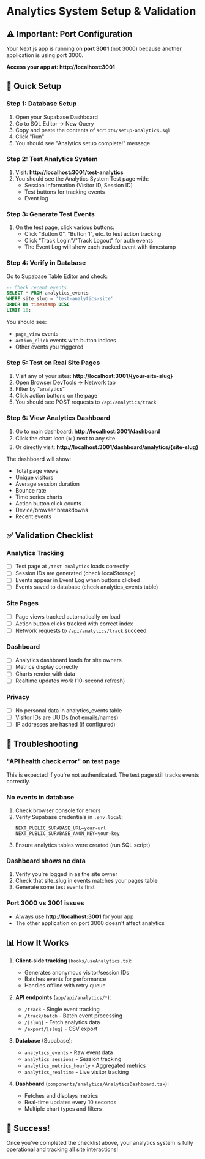 # Analytics System Setup & Validation

## ⚠️ Important: Port Configuration

Your Next.js app is running on **port 3001** (not 3000) because another application is using port 3000.

**Access your app at: http://localhost:3001**

## 🚀 Quick Setup

### Step 1: Database Setup
1. Open your Supabase Dashboard
2. Go to SQL Editor → New Query
3. Copy and paste the contents of `scripts/setup-analytics.sql`
4. Click "Run"
5. You should see "Analytics setup complete!" message

### Step 2: Test Analytics System
1. Visit: **http://localhost:3001/test-analytics**
2. You should see the Analytics System Test page with:
   - Session Information (Visitor ID, Session ID)
   - Test buttons for tracking events
   - Event log

### Step 3: Generate Test Events
1. On the test page, click various buttons:
   - Click "Button 0", "Button 1", etc. to test action tracking
   - Click "Track Login"/"Track Logout" for auth events
   - The Event Log will show each tracked event with timestamp

### Step 4: Verify in Database
Go to Supabase Table Editor and check:

```sql
-- Check recent events
SELECT * FROM analytics_events 
WHERE site_slug = 'test-analytics-site'
ORDER BY timestamp DESC 
LIMIT 10;
```

You should see:
- `page_view` events
- `action_click` events with button indices
- Other events you triggered

### Step 5: Test on Real Site Pages
1. Visit any of your sites: **http://localhost:3001/{your-site-slug}**
2. Open Browser DevTools → Network tab
3. Filter by "analytics"
4. Click action buttons on the page
5. You should see POST requests to `/api/analytics/track`

### Step 6: View Analytics Dashboard
1. Go to main dashboard: **http://localhost:3001/dashboard**
2. Click the chart icon (📊) next to any site
3. Or directly visit: **http://localhost:3001/dashboard/analytics/{site-slug}**

The dashboard will show:
- Total page views
- Unique visitors
- Average session duration
- Bounce rate
- Time series charts
- Action button click counts
- Device/browser breakdowns
- Recent events

## ✅ Validation Checklist

### Analytics Tracking
- [ ] Test page at `/test-analytics` loads correctly
- [ ] Session IDs are generated (check localStorage)
- [ ] Events appear in Event Log when buttons clicked
- [ ] Events saved to database (check analytics_events table)

### Site Pages
- [ ] Page views tracked automatically on load
- [ ] Action button clicks tracked with correct index
- [ ] Network requests to `/api/analytics/track` succeed

### Dashboard
- [ ] Analytics dashboard loads for site owners
- [ ] Metrics display correctly
- [ ] Charts render with data
- [ ] Realtime updates work (10-second refresh)

### Privacy
- [ ] No personal data in analytics_events table
- [ ] Visitor IDs are UUIDs (not emails/names)
- [ ] IP addresses are hashed (if configured)

## 🔧 Troubleshooting

### "API health check error" on test page
This is expected if you're not authenticated. The test page still tracks events correctly.

### No events in database
1. Check browser console for errors
2. Verify Supabase credentials in `.env.local`:
   ```
   NEXT_PUBLIC_SUPABASE_URL=your-url
   NEXT_PUBLIC_SUPABASE_ANON_KEY=your-key
   ```
3. Ensure analytics tables were created (run SQL script)

### Dashboard shows no data
1. Verify you're logged in as the site owner
2. Check that site_slug in events matches your pages table
3. Generate some test events first

### Port 3000 vs 3001 issues
- Always use **http://localhost:3001** for your app
- The other application on port 3000 doesn't affect analytics

## 📊 How It Works

1. **Client-side tracking** (`hooks/useAnalytics.ts`):
   - Generates anonymous visitor/session IDs
   - Batches events for performance
   - Handles offline with retry queue

2. **API endpoints** (`app/api/analytics/*`):
   - `/track` - Single event tracking
   - `/track/batch` - Batch event processing
   - `/[slug]` - Fetch analytics data
   - `/export/[slug]` - CSV export

3. **Database** (Supabase):
   - `analytics_events` - Raw event data
   - `analytics_sessions` - Session tracking
   - `analytics_metrics_hourly` - Aggregated metrics
   - `analytics_realtime` - Live visitor tracking

4. **Dashboard** (`components/analytics/AnalyticsDashboard.tsx`):
   - Fetches and displays metrics
   - Real-time updates every 10 seconds
   - Multiple chart types and filters

## 🎉 Success!

Once you've completed the checklist above, your analytics system is fully operational and tracking all site interactions!